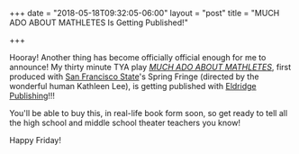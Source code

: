 +++
date = "2018-05-18T09:32:05-06:00"
layout = "post"
title = "MUCH ADO ABOUT MATHLETES Is Getting Published!"

+++

Hooray! Another thing has become officially official enough for me to announce! My thirty minute TYA play [*MUCH ADO ABOUT MATHLETES*](https://newplayexchange.org/plays/2547/much-ado-about-mathletes), first produced with [San Francisco State](https://theatredance.sfsu.edu/)'s Spring Fringe (directed by the wonderful human Kathleen Lee), is getting published with [Eldridge Publishing](https://www.histage.com/)!!! 

You'll be able to buy this, in real-life book form soon, so get ready to tell all the high school and middle school theater teachers you know!

Happy Friday!